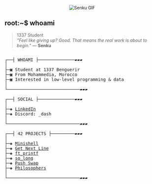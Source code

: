 <div align="center">  
  <img src="https://github.com/bental77a/my_prfile/blob/main/fire%20manga%20GIF%20by%20mannyjammy.gif?raw=true" alt="Senku GIF" />
</div>

## root:~$ whoami
> 1337 Student  
> *"Feel like giving up? Good. That means the real work is about to begin."* — **Senku**

<pre>

┌──┤ WHOAMI ├──────────────▰▰▰
│
├─▣ Student at 1337 Benguerir
├─▣ From Mohammedia, Morocco
├─▣ Interested in low-level programming & data
│
└────────────────────────────▰▰▰

┌──┤ SOCIAL ├──────────────▰▰▰
│
├─◈ <a href="https://www.linkedin.com/in/bental77a/">LinkedIn</a>
├─◈ Discord: _dash
│
└────────────────────────────▰▰▰

┌──┤ 42 PROJECTS ├─────────▰▰▰
│
├─◈ <a href="https://github.com/Mohamedamineelkhalloufi/minishell">Minishell</a>
├─◈ <a href="https://github.com/bental77a/get_next_line">Get Next Line</a>
├─◈ <a href="https://github.com/bental77a/ft_printf">ft_printf</a>
├─◈ <a href="https://github.com/bental77a/so_long">so_long</a>
├─◈ <a href="https://github.com/bental77a/push_swap">Push Swap</a>
├─◈ <a href="https://github.com/bental77a/philosophers">Philosophers</a>
│
└────────────────────────────▰▰▰
</pre>
